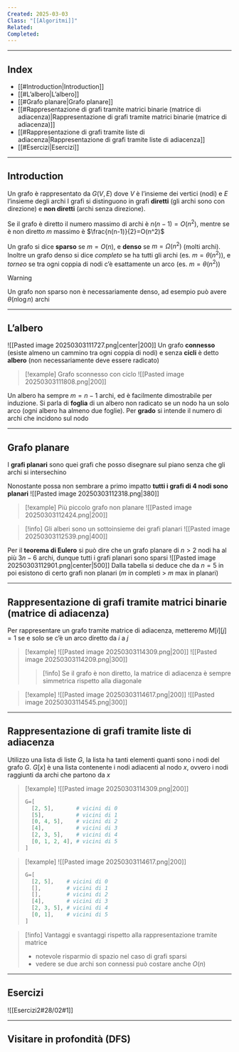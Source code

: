 ```yaml
---
Created: 2025-03-03
Class: "[[Algoritmi]]"
Related: 
Completed:
---
```

---
## Index
- [[#Introduction|Introduction]]
- [[#L’albero|L’albero]]
- [[#Grafo planare|Grafo planare]]
- [[#Rappresentazione di grafi tramite matrici binarie (matrice di adiacenza)|Rappresentazione di grafi tramite matrici binarie (matrice di adiacenza)]]
- [[#Rappresentazione di grafi tramite liste di adiacenza|Rappresentazione di grafi tramite liste di adiacenza]]
- [[#Esercizi|Esercizi]]
---
## Introduction

Un grafo è rappresentato da $G(V,E)$ dove $V$ è l’insieme dei vertici (nodi) e $E$ l’insieme degli archi
I grafi si distinguono in grafi **diretti** (gli archi sono con direzione) e **non diretti** (archi senza direzione).

Se il grafo è diretto il numero massimo di archi è $n(n-1)=O(n^2)$, mentre se è non diretto $m$ massimo è $\frac{n(n-1)}{2}=O(n^2)$

Un grafo si dice **sparso** se $m=O(n)$, e **denso** se $m=\Omega(n^2)$ (molti archi).
Inoltre un grafo denso si dice *completo* se ha tutti gli archi (es. $m=\theta(n^2)$), e *torneo* se tra ogni coppia di nodi c’è esattamente un arco (es. $m=\theta(n^2)$)

>[!warning]
>Un grafo non sparso non è necessariamente denso, ad esempio può avere $\theta(n\log n)$ archi

---
## L’albero
![[Pasted image 20250303111727.png|center|200]]
Un grafo **connesso** (esiste almeno un cammino tra ogni coppia di nodi) e senza **cicli** è detto **albero** (non necessariamente deve essere radicato)


>[!example] Grafo sconnesso con ciclo
>![[Pasted image 20250303111808.png|200]]

Un albero ha sempre $m=n-1$ archi, ed è facilmente dimostrabile per induzione. Si parla di **foglia** di un albero non radicato se un nodo ha un solo arco (ogni albero ha almeno due foglie). Per **grado** si intende il numero di archi che incidono sul nodo

---
## Grafo planare
I **grafi planari** sono quei grafi che posso disegnare sul piano senza che gli archi si intersechino

Nonostante possa non sembrare a primo impatto **tutti i grafi di 4 nodi sono planari** 
![[Pasted image 20250303112318.png|380]]

>[!example] Più piccolo grafo non planare
>![[Pasted image 20250303112424.png|200]]

>[!info] Gli alberi sono un sottoinsieme dei grafi planari
>![[Pasted image 20250303112539.png|400]]

Per il **teorema di Eulero** si può dire che un grafo planare di $n>2$ nodi ha al più $3n-6$ archi, dunque tutti i grafi planari sono sparsi
![[Pasted image 20250303112901.png|center|500]]
Dalla tabella si deduce che da $n=5$ in poi esistono di certo grafi non planari ($m$ in completi $>$ $m$ max in planari)

---
## Rappresentazione di grafi tramite matrici binarie (matrice di adiacenza)
Per rappresentare un grafo tramite matrice di adiacenza, metteremo $M[i][j]=1$ se e solo se c’è un arco diretto da $i$ a $j$

>[!example]
>![[Pasted image 20250303114309.png|200]]
>![[Pasted image 20250303114209.png|300]]
>>[!info] Se il grafo è non diretto, la matrice di adiacenza è sempre simmetrica rispetto alla diagonale

>[!example]
>![[Pasted image 20250303114617.png|200]]
>![[Pasted image 20250303114545.png|300]]

---
## Rappresentazione di grafi tramite liste di adiacenza
Utilizzo una lista di liste $G$, la lista ha tanti elementi quanti sono i nodi del grafo $G$. $G[x]$ è una lista contenente i nodi adiacenti al nodo $x$, ovvero i nodi raggiunti da archi che partono da $x$

>[!example]
>![[Pasted image 20250303114309.png|200]]
> ```python
> G=[
> 	[2, 5],       # vicini di 0
> 	[5],          # vicini di 1
> 	[0, 4, 5],    # vicini di 2
> 	[4],          # vicini di 3
> 	[2, 3, 5],    # vicini di 4
> 	[0, 1, 2, 4], # vicini di 5
> ]
> ```

>[!example]
>![[Pasted image 20250303114617.png|200]]
> ```python
> G=[
> 	[2, 5],    # vicini di 0
> 	[],        # vicini di 1
> 	[],        # vicini di 2
> 	[4],       # vicini di 3
> 	[2, 3, 5], # vicini di 4
> 	[0, 1],    # vicini di 5
> ]
> ```

>[!info] Vantaggi e svantaggi rispetto alla rappresentazione tramite matrice
>- notevole risparmio di spazio nel caso di grafi sparsi
>- vedere se due archi son connessi può costare anche $O(n)$

---
## Esercizi
![[Esercizi2#28/02#1]]

---
## Visitare in profondità (DFS)
